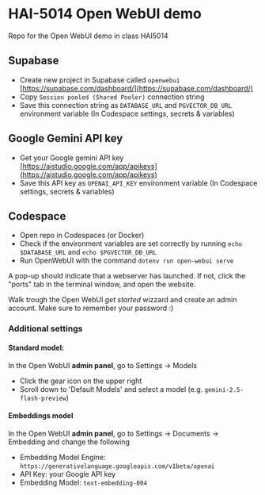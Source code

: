 # HAI-5014 Open WebUI demo

Repo for the Open WebUI demo in class HAI5014

## Supabase

- Create new project in Supabase called `openwebui` [https://supabase.com/dashboard/](https://supabase.com/dashboard/)
- Copy `Session pooled (Shared Pooler)` connection string
- Save this connection string as `DATABASE_URL` and `PGVECTOR_DB_URL` environment variable (In Codespace settings, secrets & variables)

## Google Gemini API key
- Get your Google gemini API key [https://aistudio.google.com/app/apikeys](https://aistudio.google.com/app/apikeys)
- Save this API key as `OPENAI_API_KEY` environment variable (In Codespace settings, secrets & variables)

## Codespace
- Open repo in Codespaces (or Docker)
- Check if the environment variables are set correctly by running `echo $DATABASE_URL` and `echo $PGVECTOR_DB_URL`
- Run OpenWebUI with the command `dotenv run open-webui serve`

A pop-up should indicate that a webserver has launched. If not, click the "ports" tab in the terminal window, and open the website.

Walk trough the Open WebUI *get started* wizzard and create an admin account. Make sure to remember your password :)

### Additional settings

#### Standard model:
In the Open WebUI **admin panel**, go to Settings -> Models
- Click the gear icon on the upper right
- Scroll down to 'Default Models' and select a model (e.g. `gemini-2.5-flash-preview`)  

#### Embeddings model
In the Open WebUI **admin panel**, go to Settings -> Documents -> Embedding and change the following
- Embedding Model Engine: `https://generativelanguage.googleapis.com/v1beta/openai`
- API Key: your Google API key
- Embedding Model: `text-embedding-004`

